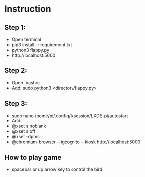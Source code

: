 # Instruction

## Step 1:
* Open terminal
* pip3 install -r requirement.txt
* python3 flappy.py
* http://localhost:5000

## Step 2:
* Open .bashrc
* Add: sudo python3 <directory/flappy.py>

## Step 3:
* sudo nano /home/pi/.config/lxsession/LXDE-pi/autostart
* Add:
* @xset s noblank
* @xset s off
* @xset -dpms
* @chromium-browser --igcognito --kiosk http://localhost:5000

## How to play game
* spacebar or up arrow key to control the bird